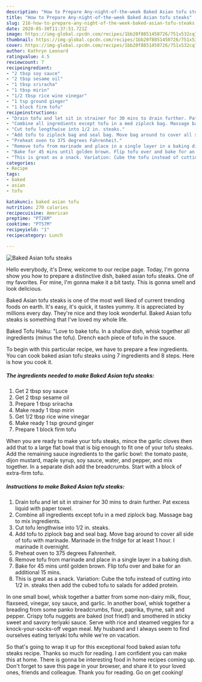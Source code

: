 ```yaml
---
description: "How to Prepare Any-night-of-the-week Baked Asian tofu steaks"
title: "How to Prepare Any-night-of-the-week Baked Asian tofu steaks"
slug: 216-how-to-prepare-any-night-of-the-week-baked-asian-tofu-steaks
date: 2020-05-30T11:37:51.721Z
image: https://img-global.cpcdn.com/recipes/1bb20f8851450726/751x532cq70/baked-asian-tofu-steaks-recipe-main-photo.jpg
thumbnail: https://img-global.cpcdn.com/recipes/1bb20f8851450726/751x532cq70/baked-asian-tofu-steaks-recipe-main-photo.jpg
cover: https://img-global.cpcdn.com/recipes/1bb20f8851450726/751x532cq70/baked-asian-tofu-steaks-recipe-main-photo.jpg
author: Kathryn Leonard
ratingvalue: 4.5
reviewcount: 7
recipeingredient:
- "2 tbsp soy sauce"
- "2 tbsp sesame oil"
- "1 tbsp sriracha"
- "1 tbsp mirin"
- "1/2 tbsp rice wine vinegar"
- "1 tsp ground ginger"
- "1 block firm tofu"
recipeinstructions:
- "Drain tofu and let sit in strainer for 30 mins to drain further. Pat excess liquid with paper towel."
- "Combine all ingredients except tofu in a med ziplock bag. Massage bag to mix ingredients."
- "Cut tofu lengthwise into 1/2 in. steaks."
- "Add tofu to ziplock bag and seal bag. Move bag around to cover all side of tofu with marinade. Marinade in the fridge for at least 1 hour. I marinade it overnight."
- "Preheat oven to 375 degrees Fahrenheit."
- "Remove tofu from marinade and place in a single layer in a baking dish."
- "Bake for 45 mins until golden brown. Flip tofu over and bake for an additional 15 mins."
- "This is great as a snack. Variation: Cube the tofu instead of cutting into 1/2 in. steaks then add the cubed tofu to salads for added protein."
categories:
- Recipe
tags:
- baked
- asian
- tofu

katakunci: baked asian tofu 
nutrition: 270 calories
recipecuisine: American
preptime: "PT26M"
cooktime: "PT57M"
recipeyield: "1"
recipecategory: Lunch

---
```



![Baked Asian tofu steaks](https://img-global.cpcdn.com/recipes/1bb20f8851450726/751x532cq70/baked-asian-tofu-steaks-recipe-main-photo.jpg)

Hello everybody, it's Drew, welcome to our recipe page. Today, I'm gonna show you how to prepare a distinctive dish, baked asian tofu steaks. One of my favorites. For mine, I'm gonna make it a bit tasty. This is gonna smell and look delicious.

Baked Asian tofu steaks is one of the most well liked of current trending foods on earth. It's easy, it's quick, it tastes yummy. It is appreciated by millions every day. They're nice and they look wonderful. Baked Asian tofu steaks is something that I've loved my whole life.

Baked Tofu Haiku: &#34;Love to bake tofu. In a shallow dish, whisk together all ingredients (minus the tofu). Drench each piece of tofu in the sauce.


To begin with this particular recipe, we have to prepare a few ingredients. You can cook baked asian tofu steaks using 7 ingredients and 8 steps. Here is how you cook it.

<!--inarticleads1-->

##### The ingredients needed to make Baked Asian tofu steaks:

1. Get 2 tbsp soy sauce
1. Get 2 tbsp sesame oil
1. Prepare 1 tbsp sriracha
1. Make ready 1 tbsp mirin
1. Get 1/2 tbsp rice wine vinegar
1. Make ready 1 tsp ground ginger
1. Prepare 1 block firm tofu


When you are ready to make your tofu steaks, mince the garlic cloves then add that to a large flat bowl that is big enough to fit one of your tofu steaks. Add the remaining sauce ingredients to the garlic bowl: the tomato paste, dijon mustard, maple syrup, soy sauce, water, and pepper, and mix together. In a separate dish add the breadcrumbs. Start with a block of extra-firm tofu. 

<!--inarticleads2-->

##### Instructions to make Baked Asian tofu steaks:

1. Drain tofu and let sit in strainer for 30 mins to drain further. Pat excess liquid with paper towel.
1. Combine all ingredients except tofu in a med ziplock bag. Massage bag to mix ingredients.
1. Cut tofu lengthwise into 1/2 in. steaks.
1. Add tofu to ziplock bag and seal bag. Move bag around to cover all side of tofu with marinade. Marinade in the fridge for at least 1 hour. I marinade it overnight.
1. Preheat oven to 375 degrees Fahrenheit.
1. Remove tofu from marinade and place in a single layer in a baking dish.
1. Bake for 45 mins until golden brown. Flip tofu over and bake for an additional 15 mins.
1. This is great as a snack. Variation: Cube the tofu instead of cutting into 1/2 in. steaks then add the cubed tofu to salads for added protein.


In one small bowl, whisk together a batter from some non-dairy milk, flour, flaxseed, vinegar, soy sauce, and garlic. In another bowl, whisk together a breading from some panko breadcrumbs, flour, paprika, thyme, salt and pepper. Crispy tofu nuggets are baked (not fried!) and smothered in sticky sweet and savory teriyaki sauce. Serve with rice and steamed veggies for a knock-your-socks-off vegan meal. My husband and I always seem to find ourselves eating teriyaki tofu while we&#39;re on vacation. 

So that's going to wrap it up for this exceptional food baked asian tofu steaks recipe. Thanks so much for reading. I am confident you can make this at home. There is gonna be interesting food in home recipes coming up. Don't forget to save this page in your browser, and share it to your loved ones, friends and colleague. Thank you for reading. Go on get cooking!
